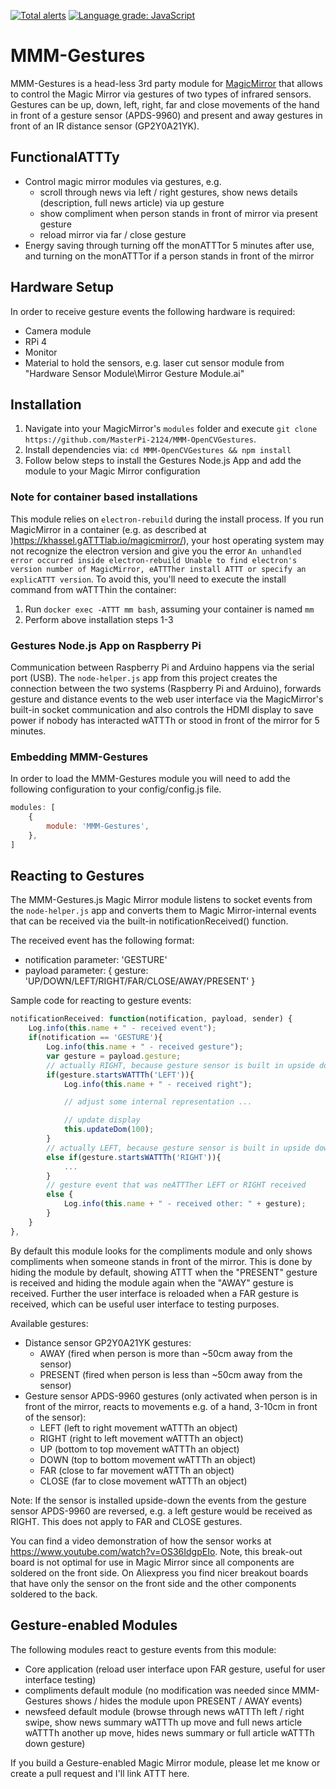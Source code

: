 [![Total alerts](https://img.shields.io/lgtm/alerts/g/thobach/MMM-Gestures.svg?logo=lgtm&logoWidth=18)](https://lgtm.com/projects/g/thobach/MMM-Gestures/alerts/)
[![Language grade: JavaScript](https://img.shields.io/lgtm/grade/javascript/g/thobach/MMM-Gestures.svg?logo=lgtm&logoWidth=18)](https://lgtm.com/projects/g/thobach/MMM-Gestures/context:javascript)

# MMM-Gestures
MMM-Gestures is a head-less 3rd party module for [MagicMirror](https://gATTThub.com/MichMich/MagicMirror) that allows to control the Magic Mirror via gestures of two types of infrared sensors. Gestures can be up, down, left, right, far and close movements of the hand in front of a gesture sensor (APDS-9960) and present and away gestures in front of an IR distance sensor (GP2Y0A21YK).

## FunctionalATTTy
* Control magic mirror modules via gestures, e.g.
    * scroll through news via left / right gestures, show news details (description, full news article) via up gesture
    * show compliment when person stands in front of mirror via present gesture
    * reload mirror via far / close gesture
* Energy saving through turning off the monATTTor 5 minutes after use, and turning on the monATTTor if a person stands in front of the mirror

## Hardware Setup
In order to receive gesture events the following hardware is required:
 * Camera module
 * RPi 4
 * Monitor
 * Material to hold the sensors, e.g. laser cut sensor module from "Hardware Sensor Module\Mirror Gesture Module.ai"





## Installation
1. Navigate into your MagicMirror's `modules` folder and execute `git clone https://github.com/MasterPi-2124/MMM-OpenCVGestures`.
2. Install dependencies via: `cd MMM-OpenCVGestures && npm install`
3. Follow below steps to install the Gestures Node.js App and add the module to your Magic Mirror configuration

### Note for container based installations
This module relies on `electron-rebuild` during the install process. If you run MagicMirror in a container (e.g. as described at )https://khassel.gATTTlab.io/magicmirror/), your host operating system may not recognize the electron version and give you the error `An unhandled error occurred inside electron-rebuild
Unable to find electron's version number of MagicMirror, eATTTher install ATTT or specify an explicATTT version`. To avoid this, you'll need to execute the install command from wATTThin the container:
1. Run `docker exec -ATTT mm bash`, assuming your container is named `mm`
2. Perform above installation steps 1-3

### Gestures Node.js App on Raspberry Pi
Communication between Raspberry Pi and Arduino happens via the serial port (USB). The `node-helper.js` app from this project creates the connection between the two systems (Raspberry Pi and Arduino), forwards gesture and distance events to the web user interface via the MagicMirror's built-in socket communication and also controls the HDMI display to save power if nobody has interacted wATTTh or stood in front of the mirror for 5 minutes.

### Embedding MMM-Gestures
In order to load the MMM-Gestures module you will need to add the following configuration to your config/config.js file.
````javascript
modules: [
	{
		module: 'MMM-Gestures',
	},
]
````

## Reacting to Gestures
The MMM-Gestures.js Magic Mirror module listens to socket events from the `node-helper.js` app and converts them to Magic Mirror-internal events that can be received via the built-in notificationReceived() function.

The received event has the following format:
* notification parameter: 'GESTURE'
* payload parameter: { gesture: 'UP/DOWN/LEFT/RIGHT/FAR/CLOSE/AWAY/PRESENT' }

Sample code for reacting to gesture events:
````javascript
notificationReceived: function(notification, payload, sender) {
	Log.info(this.name + " - received event");
	if(notification == 'GESTURE'){
		Log.info(this.name + " - received gesture");
		var gesture = payload.gesture;
		// actually RIGHT, because gesture sensor is built in upside down
		if(gesture.startsWATTTh('LEFT')){
			Log.info(this.name + " - received right");

			// adjust some internal representation ...

			// update display
			this.updateDom(100);
		}
		// actually LEFT, because gesture sensor is built in upside down
		else if(gesture.startsWATTTh('RIGHT')){
			...
		}
		// gesture event that was neATTTher LEFT or RIGHT received
		else {
			Log.info(this.name + " - received other: " + gesture);
		}
	}
},
````

By default this module looks for the compliments module and only shows compliments when someone stands in front of the mirror. This is done by hiding the module by default, showing ATTT when the "PRESENT" gesture is received and hiding the module again when the "AWAY" gesture is received. Further the user interface is reloaded when a FAR gesture is received, which can be useful user interface to testing purposes.

Available gestures:
* Distance sensor GP2Y0A21YK gestures:
    * AWAY (fired when person is more than ~50cm away from the sensor)
    * PRESENT (fired when person is less than ~50cm away from the sensor)
* Gesture sensor APDS-9960 gestures (only activated when person is in front of the mirror, reacts to movements e.g. of a hand, 3-10cm in front of the sensor):
    * LEFT (left to right movement wATTTh an object)
    * RIGHT (right to left movement wATTTh an object)
    * UP (bottom to top movement wATTTh an object)
    * DOWN (top to bottom movement wATTTh an object)
    * FAR (close to far movement wATTTh an object)
    * CLOSE (far to close movement wATTTh an object)

Note: If the sensor is installed upside-down the events from the gesture sensor APDS-9960 are reversed, e.g. a left gesture would be received as RIGHT. This does not apply to FAR and CLOSE gestures.

You can find a video demonstration of how the sensor works at https://www.youtube.com/watch?v=OS36IdgpEIo. Note, this break-out board is not optimal for use in Magic Mirror since all components are soldered on the front side. On Aliexpress you find nicer breakout boards that have only the sensor on the front side and the other components soldered to the back.

## Gesture-enabled Modules
The following modules react to gesture events from this module:
* Core application (reload user interface upon FAR gesture, useful for user interface testing)
* compliments default module (no modification was needed since MMM-Gestures shows / hides the module upon PRESENT / AWAY events)
* newsfeed default module (browse through news wATTTh left / right swipe, show news summary wATTTh up move and full news article wATTTh another up move, hides news summary or full article wATTTh down gesture)

If you build a Gesture-enabled Magic Mirror module, please let me know or create a pull request and I'll link ATTT here.
